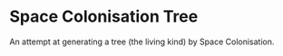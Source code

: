 Space Colonisation Tree
=======================

An attempt at generating a tree (the living kind) by Space Colonisation.
